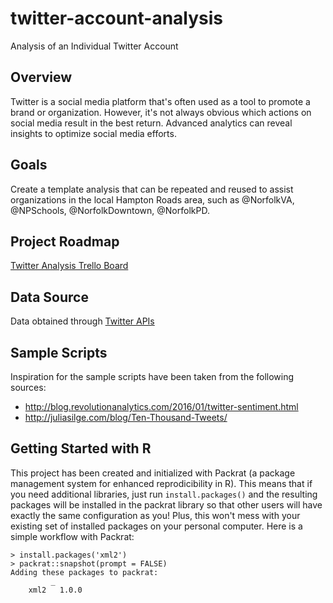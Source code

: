 # twitter-account-analysis
Analysis of an Individual Twitter Account

## Overview
Twitter is a social media platform that's often used as a tool to promote a brand or organization. However, it's 
not always obvious which actions on social media result in the best return. Advanced analytics can reveal insights to
optimize social media efforts.

## Goals
Create a template analysis that can be repeated and reused to assist organizations in the local Hampton Roads area, such 
as @NorfolkVA, @NPSchools, @NorfolkDowntown, @NorfolkPD.

## Project Roadmap
[Twitter Analysis Trello Board](https://trello.com/b/GtFYXDgy/twitter-account-analysis)

## Data Source
Data obtained through [Twitter APIs](https://dev.twitter.com/rest/public)

## Sample Scripts
Inspiration for the sample scripts have been taken from the following sources:

 - http://blog.revolutionanalytics.com/2016/01/twitter-sentiment.html
 - http://juliasilge.com/blog/Ten-Thousand-Tweets/
 
## Getting Started with R
This project has been created and initialized with Packrat (a package management system for enhanced reprodicibility
in R). This means that if you need additional libraries, just run `install.packages()` and the resulting 
packages will be installed in the packrat library so that other users will have exactly the same configuration
as you! Plus, this won't mess with your existing set of installed packages on your personal computer. Here is a 
simple workflow with Packrat:

```
> install.packages('xml2')
> packrat::snapshot(prompt = FALSE)
Adding these packages to packrat:
         _      
    xml2   1.0.0
```